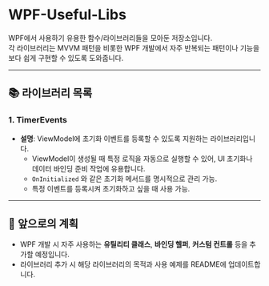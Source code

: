 # WPF-Useful-Libs

WPF에서 사용하기 유용한 함수/라이브러리들을 모아둔 저장소입니다.  
각 라이브러리는 MVVM 패턴을 비롯한 WPF 개발에서 자주 반복되는 패턴이나 기능을 보다 쉽게 구현할 수 있도록 도와줍니다.

---

## 📚 라이브러리 목록

### 1. TimerEvents
- **설명**: ViewModel에 초기화 이벤트를 등록할 수 있도록 지원하는 라이브러리입니다.  
  - ViewModel이 생성될 때 특정 로직을 자동으로 실행할 수 있어, UI 초기화나 데이터 바인딩 준비 작업에 유용합니다.
  - `OnInitialized` 와 같은 초기화 메서드를 명시적으로 관리 가능.
  - 특정 이벤트를 등록시켜 초기화하고 싶을 때 사용 가능.

---

## 🚀 앞으로의 계획
- WPF 개발 시 자주 사용하는 **유틸리티 클래스**, **바인딩 헬퍼**, **커스텀 컨트롤** 등을 추가할 예정입니다.
- 라이브러리 추가 시 해당 라이브러리의 목적과 사용 예제를 README에 업데이트합니다.
